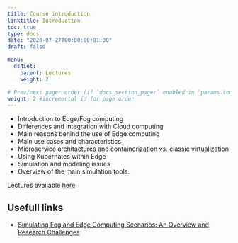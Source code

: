 ```yaml
---
title: Course introduction
linktitle: Introduction
toc: true
type: docs
date: "2020-07-27T00:00:00+01:00"
draft: false

menu:
  ds4iot:
    parent: Lectures
    weight: 2

# Prev/next pager order (if `docs_section_pager` enabled in `params.toml`)
weight: 2 #incremental id for page order
---
```


- Introduction to Edge/Fog computing
- Differences and integration with Cloud computing
- Main reasons behind the use of Edge computing
- Main use cases and characteristics
- Microservice architactures and containerization vs. classic virtualization
- Using Kubernates within Edge
- Simulation and modeling issues
- Overview of the main simulation tools.


Lectures available [here](../../pdf/DS4IOT-PL01.pdf)


## Usefull links

- [Simulating Fog and Edge Computing Scenarios: An Overview and Research Challenges](https://www.researchgate.net/publication/331359471_Simulating_Fog_and_Edge_Computing_Scenarios_An_Overview_and_Research_Challenges)